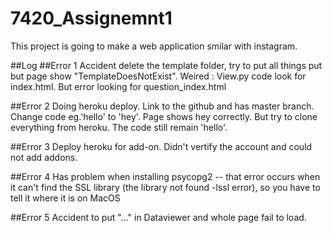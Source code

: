 # 7420_Assignemnt1

This project is going to make a web application smilar with instagram.




##Log
##Error 1
Accident delete the template folder, try to put all things put but page show "TemplateDoesNotExist". Weired : View.py code look for index.html. But error looking for question_index.html

##Error 2
Doing heroku deploy. Link to the github and has master branch. Change code eg.'hello' to 'hey'. Page shows hey correctly. But try to clone everything from heroku. The code still remain 'hello'.

##Error 3
Deploy heroku for add-on. Didn't vertify the account and could not add addons.

##Error 4 
Has problem when installing psycopg2 -- that error occurs when it can't find the SSL library (the library not found -lssl error), so you have to tell it where it is on MacOS

##Error 5
Accident to put "..." in Dataviewer and whole page fail to load.
